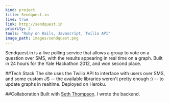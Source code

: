 ```yaml
---
kind: project
title: Sendquest.in
live: true
link: http://sendquest.in
priority: 2
tools: "Ruby on Rails, Javascript, Twilio API"
image_path: images/sendquest.png
---
```


Sendquest.in is a live polling service that allows a group to vote on a question over SMS, with the results appearing in real time on a graph. Built in 24 hours for the Yale Hackathon 2012, and won second place.

##Tech Stack
The site uses the Twilio API to interface with users over SMS, and some custom JS -- the available libraries weren't pretty enough :) -- to update graphs in realtime. Deployed on Heroku.

##Collaboration
Built with <a href="http://seth.fm" target="_blank">Seth Thompson</a>. I wrote the backend.